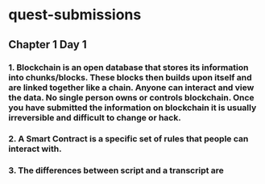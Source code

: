 # quest-submissions

## Chapter 1 Day 1

### 1. Blockchain is an open database that stores its information into chunks/blocks. These blocks then builds upon itself and are linked together like a chain. Anyone can interact and view the data. No single person owns or controls blockchain. Once you have submitted the information on blockchain it is usually irreversible and difficult to change or hack.

### 2. A Smart Contract is a specific set of rules that people can interact with. 

### 3. The differences between script and a transcript are
